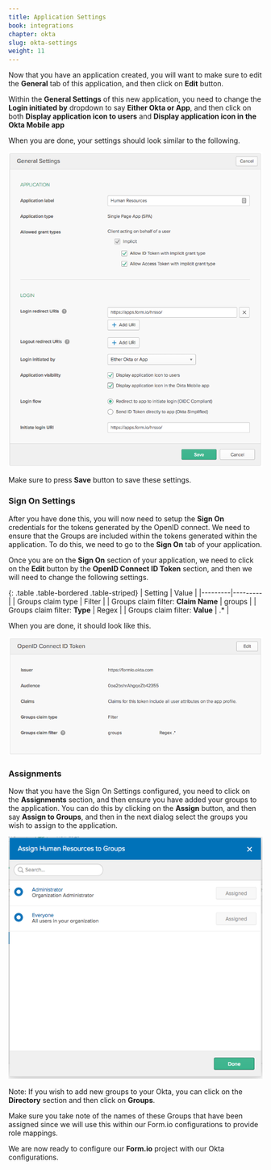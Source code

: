 ```yaml
---
title: Application Settings
book: integrations
chapter: okta
slug: okta-settings
weight: 11
---
```

Now that you have an application created, you will want to make sure to edit the **General** tab of this application, and then click on **Edit** button.

Within the **General Settings** of this new application, you need to change the **Login initiated by** dropdown to say **Either Okta or App**, and then click on both **Display application icon to users** and **Display application icon in the Okta Mobile app**

When you are done, your settings should look similar to the following.

![](/assets/img/integrations/okta/app-settings.png)

Make sure to press **Save** button to save these settings.

### Sign On Settings
After you have done this, you will now need to setup the **Sign On** credentials for the tokens generated by the OpenID connect. We need to ensure that the Groups are included within the tokens generated within the application. To do this, we need to go to the **Sign On** tab of your application.

Once you are on the **Sign On** section of your application, we need to click on the **Edit** button by the **OpenID Connect ID Token** section, and then we will need to change the following settings.

{: .table .table-bordered .table-striped}
| Setting | Value |
|---------|---------|
| Groups claim type | Filter |
| Groups claim filter: **Claim Name** | groups |
| Groups claim filter: **Type** | Regex |
| Groups claim filter: **Value** | .* |

When you are done, it should look like this.

![](/assets/img/integrations/okta/openid-token-claims.png)

### Assignments
Now that you have the Sign On Settings configured, you need to click on the **Assignments** section, and then ensure you have added your groups to the application. You can do this by clicking on the **Assign** button, and then say **Assign to Groups**, and then in the next dialog select the groups you wish to assign to the application.

![](/assets/img/integrations/okta/assign-to-groups.png)

Note: If you wish to add new groups to your Okta, you can click on the **Directory** section and then click on **Groups**. 

Make sure you take note of the names of these Groups that have been assigned since we will use this within our Form.io configurations to provide role mappings.

We are now ready to configure our **Form.io** project with our Okta configurations.